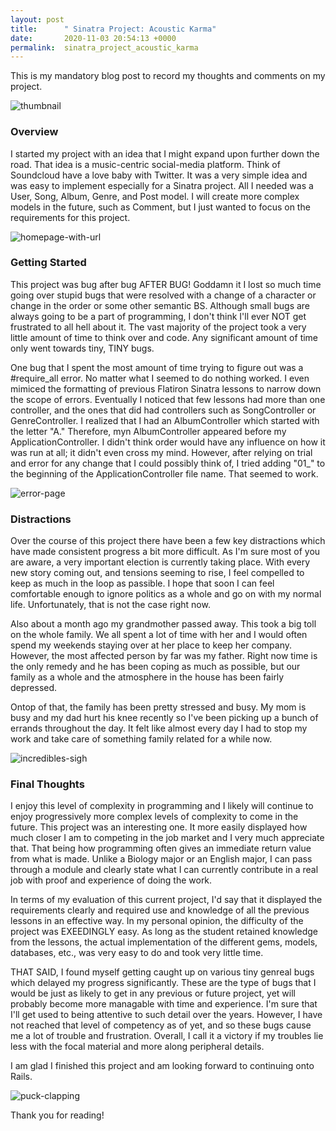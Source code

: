 ```yaml
---
layout: post
title:      " Sinatra Project: Acoustic Karma"
date:       2020-11-03 20:54:13 +0000
permalink:  sinatra_project_acoustic_karma
---
```



This is my mandatory blog post to record my thoughts and comments on my project. 

![thumbnail](https://document-export.canva.com/_LNgk/DAEMSq_LNgk/17/thumbnail/y_1GrbKgBGCF7LAQ35ynrw-0001-12565651679.png)
### Overview

I started my project with an idea that I might expand upon further down the road. That idea is a music-centric social-media platform. Think of Soundcloud have a love baby with Twitter. It was a very simple idea and was easy to implement especially for a Sinatra project. All I needed was a User, Song, Album, Genre, and Post model. I will create more complex models in the future, such as Comment, but I just wanted to focus on the requirements for this project. 

![homepage-with-url](https://media.giphy.com/media/Vy8i8M3PYlASn9bYM2/giphy.gif)
### Getting Started

This project was bug after bug AFTER BUG! Goddamn it I lost so much time going over stupid bugs that were resolved with a change of a character or change in the order or some other semantic BS. Although small bugs are always going to be a part of programming, I don't think I'll ever NOT get frustrated to all hell about it. The vast majority of the project took a very little amount of time to think over and code. Any significant amount of time only went towards tiny, TINY bugs.

One bug that I spent the most amount of time trying to figure out was a #require_all error. No matter what I seemed to do nothing worked. I even mimiced the formatting of previous Flatiron Sinatra lessons to narrow down the scope of errors. Eventually I noticed that few lessons had more than one controller, and the ones that did had controllers such as SongController or GenreController. I realized that I had an AlbumController which started with the letter "A." Therefore, myn AlbumController appeared before my ApplicationController. I didn't think order would have any influence on how it was run at all; it didn't even cross my mind. However, after relying on trial and error for any change that I could possibly think of, I tried adding "01_" to the beginning of the ApplicationController file name. That seemed to work.

![error-page](https://media.giphy.com/media/SnxetVXMeIfd6lK5wR/giphy.gif)
### Distractions

Over the course of this project there have been a few key distractions which have made consistent progress a bit more difficult. As I'm sure most of you are aware, a very important election is currently taking place. With every new story coming out, and tensions seeming to rise, I feel compelled to keep as much in the loop as passible. I hope that soon I can feel comfortable enough to ignore politics as a whole and go on with my normal life. Unfortunately, that is not the case right now. 

Also about a month ago my grandmother passed away. This took a big toll on the whole family. We all spent a lot of time with her and I would often spend my weekends staying over at her place to keep her company. However, the most affected person by far was my father. Right now time is the only remedy and he has been coping as much as possible, but our family as a whole and the atmosphere in the house has been fairly depressed. 

Ontop of that, the family has been pretty stressed and busy. My mom is busy and my dad hurt his knee recently so I've been picking up a bunch of errands throughout the day. It felt like almost every day I had to stop my work and take care of something family related for a while now.

![incredibles-sigh](https://media.giphy.com/media/ZmFRMf6hGMnf2/giphy.gif)
### Final Thoughts

I enjoy this level of complexity in programming and I likely will continue to enjoy progressively more complex levels of complexity to come in the future. This project was an interesting one. It more easily displayed how much closer I am to competing in the job market and I very much appreciate that. That being how programming often gives an immediate return value from what is made. Unlike a Biology major or an English major, I can pass through a module and clearly state what I can currently contribute in a real job with proof and experience of doing the work. 

In terms of my evaluation of this current project, I'd say that it displayed the requirements clearly and required use and knowledge of all the previous lessons in an effective way. In my personal opinion, the difficulty of the project was EXEEDINGLY easy. As long as the student retained knowledge from the lessons, the actual implementation of the different gems, models, databases, etc., was very easy to do and took very little time.

THAT SAID, I found myself getting caught up on various tiny genreal bugs which delayed my progress significantly. These are the type of bugs that I would be just as likely to get in any previous or future project, yet will probably become more managable with time and experience. I'm sure that I'll get used to being attentive to such detail over the years. However, I have not reached that level of competency as of yet, and so these bugs cause me a lot of trouble and frustration. Overall, I call it a victory if my troubles lie less with the focal material and more along peripheral details.

I am glad I finished this project and am looking forward to continuing onto Rails.

![puck-clapping](https://media.giphy.com/media/3o7buh8WbaZLupolXi/giphy.gif)

Thank you for reading!
